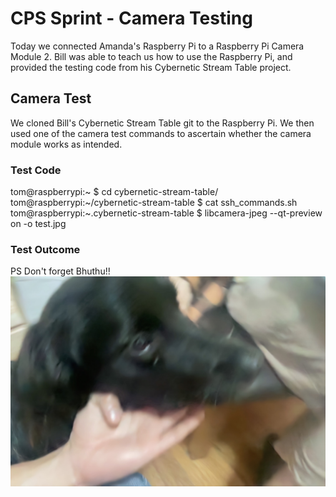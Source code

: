 # CPS Sprint - Camera Testing
Today we connected Amanda's Raspberry Pi to a Raspberry Pi Camera Module 2. Bill was able to teach us how to use the Raspberry Pi, and provided the testing code from his Cybernetic Stream Table project.

## Camera Test
We cloned Bill's Cybernetic Stream Table git to the Raspberry Pi. We then used one of the camera test commands to ascertain whether the camera module works as intended.

### Test Code

tom@raspberrypi:~ $ cd cybernetic-stream-table/
tom@raspberrypi:~/cybernetic-stream-table $ cat ssh_commands.sh
tom@raspberrypi:~.cybernetic-stream-table $ libcamera-jpeg --qt-preview on -o test.jpg

### Test Outcome
PS Don't forget Bhuthu!!
![Group Photo](src/2024-09-26_Bhuthu.jpg)
